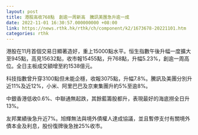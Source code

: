 ```yaml
---
layout: post
title: 港股高收768點　創逾一周新高　騰訊美團急升逾一成
date: 2022-11-01 16:30:57.000000000 +08:00
link: https://news.rthk.hk/rthk/ch/component/k2/1673678-20221101.htm
categories: rthk
---
```


港股在11月首個交易日顯著造好，重上15000點水平。恒生指數午後升幅一度擴大至945點，高見15632點，收市報15455點，升768點，升幅5.23%，創逾一周高位。全日主板成交額增至約1538億元。

科技指數曾升穿3100點但未能企穩，收報3075點，升幅7.8%。騰訊及美團分別升近11%及近12%，小米、阿里巴巴及京東集團升約5%至逾8%。

中銀香港低收0.6%、中聯通無起跌，其餘藍籌股都升，表現最好的海底撈全日升13%。

友邦業績後急升近7%。旭輝無法與境外債權人達成協議，並且暫停支付有關境外債本金及利息，股份復牌後急挫25%收市。
